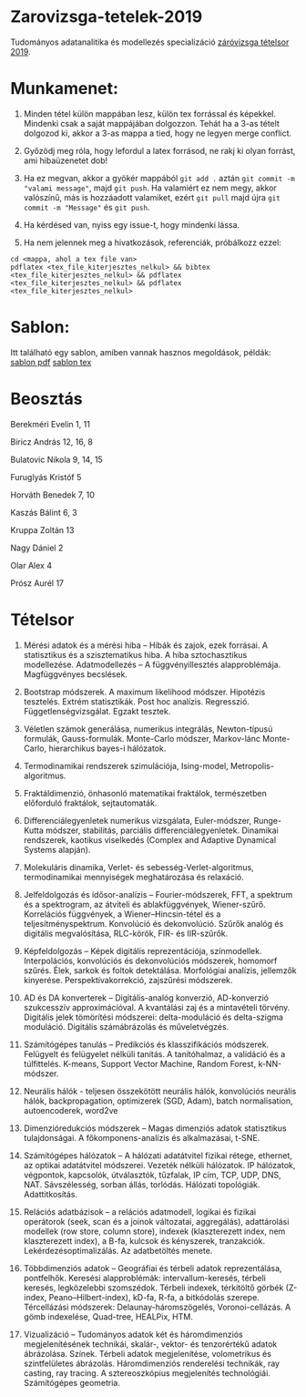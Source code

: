 # Zarovizsga-tetelek-2019

Tudományos adatanalitika és modellezés specializáció [záróvizsga tételsor 2019](https://physics.elte.hu/content/fizikus-msc-zarovizsga-informaciok.t.2998?m=1515&fbclid=IwAR1KUiIbuPZiUw67nuoKrVk551MCUSsgpzI6yMt1ao7H331aCvSdKQxeUyw).

# Munkamenet:

1. Minden tétel külön mappában lesz, külön tex forrással és képekkel. Mindenki csak a saját mappájában dolgozzon. Tehát ha a 3-as tételt dolgozod ki, akkor a 3-as mappa a tied, hogy ne legyen merge conflict.

2. Győzödj meg róla, hogy lefordul a latex forrásod, ne rakj ki olyan forrást, ami hibaüzenetet dob!

3. Ha ez megvan, akkor a gyökér mappából `git add .` aztán `git commit -m "valami message"`, majd `git push`. Ha valamiért ez nem megy, akkor valószínű, más is hozzáadott valamiket, ezért `git pull` majd újra `git commit -m "Message"` és `git push`.

4. Ha kérdésed van, nyiss egy issue-t, hogy mindenki lássa.

5. Ha nem jelennek meg a hivatkozások, referenciák, próbálkozz ezzel:
```
cd <mappa, ahol a tex file van>
pdflatex <tex_file_kiterjesztes_nelkul> && bibtex <tex_file_kiterjesztes_nelkul> && pdflatex <tex_file_kiterjesztes_nelkul> && pdflatex <tex_file_kiterjesztes_nelkul>
```
# Sablon:
Itt található egy sablon, amiben vannak hasznos megoldások, példák: [sablon pdf](https://github.com/nbulatovic/Zarovizsga-tetelek-2019/blob/master/template/template.pdf)
[sablon tex](https://github.com/nbulatovic/Zarovizsga-tetelek-2019/blob/master/template/template.tex)

# Beosztás

Berekméri Evelin 1, 11

  

Biricz András 12, 16, 8

  

Bulatovic Nikola 9, 14, 15

  

Furuglyás Kristóf 5

  

Horváth Benedek 7, 10

  

Kaszás Bálint 6, 3

  

Kruppa Zoltán 13

  

Nagy Dániel 2

  

Olar Alex 4

  

Prósz Aurél 17

  

# Tételsor

  

1) Mérési adatok és a mérési hiba – Hibák és zajok, ezek forrásai. A statisztikus és a szisztematikus hiba. A hiba sztochasztikus modellezése. Adatmodellezés – A függvényillesztés alapproblémája. Magfüggvényes becslések.

  

2) Bootstrap módszerek. A maximum likelihood módszer. Hipotézis tesztelés. Extrém statisztikák. Post hoc analízis. Regresszió. Függetlenségvizsgálat. Egzakt tesztek.

  

3) Véletlen számok generálása, numerikus integrálás, Newton-típusú formulák, Gauss-formulák. Monte-Carlo módszer, Markov-lánc Monte-Carlo, hierarchikus bayes-i hálózatok.

  

4) Termodinamikai rendszerek szimulációja, Ising-model, Metropolis-algoritmus.

  

5) Fraktáldimenzió, önhasonló matematikai fraktálok, természetben előforduló fraktálok, sejtautomaták.

  

6) Differenciálegyenletek numerikus vizsgálata, Euler-módszer, Runge-Kutta módszer, stabilitás, parciális differenciálegyenletek. Dinamikai rendszerek, kaotikus viselkedés (Complex and Adaptive Dynamical Systems alapján).

  

7) Molekuláris dinamika, Verlet- és sebesség-Verlet-algoritmus, termodinamikai mennyiségek meghatározása és relaxáció.

  

8) Jelfeldolgozás és idősor-analízis – Fourier-módszerek, FFT, a spektrum és a spektrogram, az átviteli és ablakfüggvények, Wiener-szűrő. Korrelációs függvények, a Wiener–Hincsin-tétel és a teljesítményspektrum. Konvolúció és dekonvolúció. Szűrők analóg és digitális megvalósítása, RLC-körök, FIR- és IIR-szűrők.

  

9) Képfeldolgozás – Képek digitális reprezentációja, színmodellek. Interpolációs, konvolúciós és dekonvolúciós módszerek, homomorf szűrés. Élek, sarkok és foltok detektálása. Morfológiai analízis, jellemzők kinyerése. Perspektívakorrekció, zajszűrési módszerek.

  

10) AD és DA konverterek – Digitális-analóg konverzió, AD-konverzió szukcesszív approximációval. A kvantálási zaj és a mintavételi törvény. Digitális jelek tömörítési módszerei: delta-moduláció és delta-szigma moduláció. Digitális számábrázolás és műveletvégzés.

  

11) Számítógépes tanulás – Predikciós és klasszifikációs módszerek. Felügyelt és felügyelet nélküli tanítás. A tanítóhalmaz, a validáció és a túlfittelés. K-means, Support Vector Machine, Random Forest, k-NN-módszer.

  

12) Neurális hálók - teljesen összekötött neurális hálók, konvolúciós neurális hálók, backpropagation, optimizerek (SGD, Adam), batch normalisation, autoencoderek, word2ve

  

13) Dimenzióredukciós módszerek – Magas dimenziós adatok statisztikus tulajdonságai. A főkomponens-analízis és alkalmazásai, t-SNE.

  

14) Számítógépes hálózatok – A hálózati adatátvitel fizikai rétege, ethernet, az optikai adatátvitel módszerei. Vezeték nélküli hálózatok. IP hálózatok, végpontok, kapcsolók, útválasztók, tűzfalak, IP cím, TCP, UDP, DNS, NAT. Sávszélesség, sorban állás, torlódás. Hálózati topológiák. Adattitkosítás.

  

15) Relációs adatbázisok – a relációs adatmodell, logikai és fizikai operátorok (seek, scan és a joinok változatai, aggregálás), adattárolási modellek (row store, column store), indexek (klaszterezett index, nem klaszterezett index), a B-fa, kulcsok és kényszerek, tranzakciók. Lekérdezésoptimalizálás. Az adatbetöltés menete.

  

16) Többdimenziós adatok – Geográfiai és térbeli adatok reprezentálása, pontfelhők. Keresési alapproblémák: intervallum-keresés, térbeli keresés, legközelebbi szomszédok. Térbeli indexek, térkitöltő görbék (Z-index, Peano–Hilbert-index), kD-fa, R-fa, a bitkódolás szerepe. Tércellázási módszerek: Delaunay-háromszögelés, Voronoi-cellázás. A gömb indexelése, Quad-tree, HEALPix, HTM.

  

17) Vizualizáció – Tudományos adatok két és háromdimenziós megjelenítésének technikái, skalár-, vektor- és tenzorértékű adatok ábrázolása. Színek. Térbeli adatok megjelenítése, volometrikus és szintfelületes ábrázolás. Háromdimenziós renderelési technikák, ray casting, ray tracing. A sztereoszkópius megjelenítés technológiái. Számítógépes geometria.
